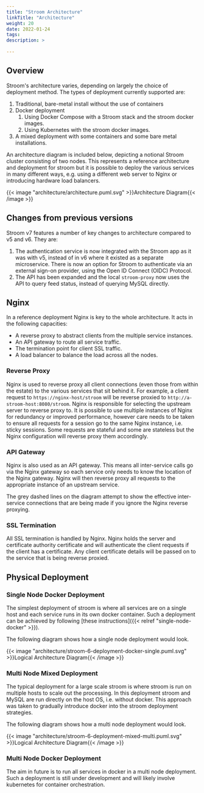 ```yaml
---
title: "Stroom Architecture"
linkTitle: "Architecture"
weight: 20
date: 2022-01-24
tags: 
description: >
  
---
```


## Overview

Stroom's architecture varies, depending on largely the choice of deployment method.
The types of deployment currently supported are:

1. Traditional, bare-metal install without the use of containers
1. Docker deployment
    1. Using Docker Compose with a Stroom stack and the stroom docker images.
    1. Using Kubernetes with the stroom docker images.
1. A mixed deployment with some containers and some bare metal installations.

An architecture diagram is included below, depicting a notional Stroom cluster consisting of two nodes.
This represents a reference architecture and deployment for stroom but it is possible to deploy the various services in many different ways, e.g. using a different web server to Nginx or introducing hardware load balancers.

{{< image "architecture/architecture.puml.svg" >}}Architecture Diagram{{< /image >}}


## Changes from previous versions

Stroom v7 features a number of key changes to architecture compared to v5 and v6.
They are:

1. The authentication service is now integrated with the Stroom app as it was with v5, instead of in v6 where it existed as a separate microservice.
  There is now an option for Stroom to authenticate via an external sign-on provider, using the Open ID Connect (OIDC) Protocol.
1. The API has been expanded and the local `stroom-proxy` now uses the API to query feed status, instead of querying MySQL directly.


## Nginx

In a reference deployment Nginx is key to the whole architecture.
It acts in the following capacities:

* A reverse proxy to abstract clients from the multiple service instances.
* An API gateway to route all service traffic.
* The termination point for client SSL traffic.
* A load balancer to balance the load across all the nodes.


### Reverse Proxy

Nginx is used to reverse proxy all client connections (even those from within the estate) to the various services that sit behind it.
For example, a client request to `https://nginx-host/stroom` will be reverse proxied to `http://a-stroom-host:8080/stroom`.
Nginx is responsible for selecting the upstream server to reverse proxy to.
It is possible to use multiple instances of Nginx for redundancy or improved performance, however care needs to be taken to ensure all requests for a session go to the same Nginx instance, i.e. sticky sessions.
Some requests are stateful and some are stateless but the Nginx configuration will reverse proxy them accordingly.


### API Gateway

Nginx is also used as an API gateway.
This means all inter-service calls go via the Nginx gateway so each service only needs to know the location of the Nginx gateway.
Nginx will then reverse proxy all requests to the appropriate instance of an upstream service.

The grey dashed lines on the diagram attempt to show the effective inter-service connections that are being made if you ignore the Nginx reverse proxying.


### SSL Termination

All SSL termination is handled by Nginx.
Nginx holds the server and certificate authority certificate and will authenticate the client requests if the client has a certificate.
Any client certificate details will be passed on to the service that is being reverse proxied.


## Physical Deployment


### Single Node Docker Deployment

The simplest deployment of stroom is where all services are on a single host and each service runs in its own docker container.
Such a deployment can be achieved by following [these instructions]({{< relref "single-node-docker" >}}).

The following diagram shows how a single node deployment would look.

{{< image "architecture/stroom-6-deployment-docker-single.puml.svg" >}}Logical Architecture Diagram{{< /image >}}


### Multi Node Mixed Deployment

The typical deployment for a large scale stroom is where stroom is run on multiple hosts to scale out the processing.
In this deployment stroom and MySQL are run directly on the host OS, i.e. without docker.
This approach was taken to gradually introduce docker into the stroom deployment strategies.

The following diagram shows how a multi node deployment would look.

{{< image "architecture/stroom-6-deployment-mixed-multi.puml.svg" >}}Logical Architecture Diagram{{< /image >}}


### Multi Node Docker Deployment

The aim in future is to run all services in docker in a multi node deployment.
Such a deployment is still under development and will likely involve kubernetes for container orchestration.
